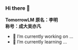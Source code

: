 ### Hi there 👋


**TomorrowLM**
**原名：李明 <br/>
称号：成大吴亦凡<br/>**

- 🔭 I’m currently working on ...
- 🌱 I’m currently learning ...

